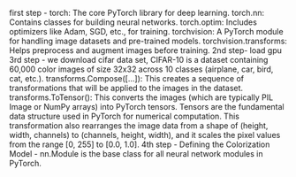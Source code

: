 first step -
torch: The core PyTorch library for deep learning.
torch.nn: Contains classes for building neural networks.
torch.optim: Includes optimizers like Adam, SGD, etc., for training.
torchvision: A PyTorch module for handling image datasets and pre-trained models.
torchvision.transforms: Helps preprocess and augment images before training.
2nd step- 
load gpu
3rd step - 
we download cifar data set, CIFAR-10 is a dataset containing 60,000 color images of size 32x32 across 10 classes (airplane, car, bird, cat, etc.).
transforms.Compose([...]): This creates a sequence of transformations that will be applied to the images in the dataset.
transforms.ToTensor(): This converts the images (which are typically PIL Image or NumPy arrays) into PyTorch tensors. 
Tensors are the fundamental data structure used in PyTorch for numerical computation. 
This transformation also rearranges the image data from a shape of (height, width, channels) to (channels, height, width), and it scales the pixel values from the range [0, 255] to [0.0, 1.0].
4th step - 
Defining the Colorization Model - nn.Module is the base class for all neural network modules in PyTorch.
